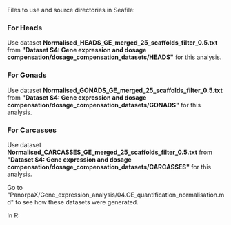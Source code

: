 Files to use and source directories in Seafile:

### For Heads
Use dataset **Normalised_HEADS_GE_merged_25_scaffolds_filter_0.5.txt** from **"Dataset S4: Gene expression and dosage compensation/dosage_compensation_datasets/HEADS"** for this analysis. 
### For Gonads
Use dataset **Normalised_GONADS_GE_merged_25_scaffolds_filter_0.5.txt** from **"Dataset S4: Gene expression and dosage compensation/dosage_compensation_datasets/GONADS"** for this analysis. 
### For Carcasses
Use dataset **Normalised_CARCASSES_GE_merged_25_scaffolds_filter_0.5.txt** from **"Dataset S4: Gene expression and dosage compensation/dosage_compensation_datasets/CARCASSES"** for this analysis. 

Go to "PanorpaX/Gene_expression_analysis/04.GE_quantification_normalisation.md" to see how these datasets were generated.

In R: 

